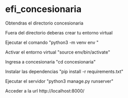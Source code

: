 # efi_concesionaria

Obtendras el directorio concesionaria

Fuera del directorio deberas crear tu entorno virtual

Ejecutar el comando "python3 -m venv env "

Activar el entorno virtual "source env/bin/activate"

Ingresa a concesionaria "cd concesionaria"

Instalar las dependencias "pip install -r requirements.txt"

Ejecutar el servidor "python3 manage.py runserver"

Acceder a la url http://localhost:8000/

